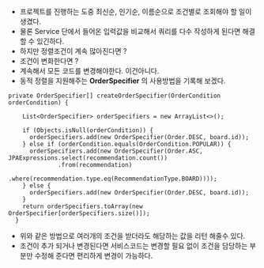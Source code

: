 * 프로젝트를 진행하는 도중 최신순, 인기순, 이름순으로 조건별로 조회해야 할 일이 생겼다.
* 물론 Service 단에서 들어온 입력값을 비교해서 쿼리를 다수 작성하게 된다면 해결할 수 있긴하다.
* 하지만 정렬조건이 계속 많아진다면 ? 
* 조건이 변화한다면 ?
* 계속해서 모든 코드를 변경해야한다. 이건아니다.
* 동적 정렬을 지원해주는 __OrderSpecifier__ 의 사용방법을 기록해 보겠다.


```
private OrderSpecifier[] createOrderSpecifier(OrderCondition orderCondition) {

    List<OrderSpecifier> orderSpecifiers = new ArrayList<>();

    if (Objects.isNull(orderCondition)) {
      orderSpecifiers.add(new OrderSpecifier(Order.DESC, board.id));
    } else if (orderCondition.equals(OrderCondition.POPULAR)) {
      orderSpecifiers.add(new OrderSpecifier(Order.ASC, JPAExpressions.select(recommendation.count())
              .from(recommendation)
              .where(recommendation.type.eq(RecommendationType.BOARD))));
    } else {
      orderSpecifiers.add(new OrderSpecifier(Order.DESC, board.id));
    }
    return orderSpecifiers.toArray(new OrderSpecifier[orderSpecifiers.size()]);
  }

```

* 위와 같은 방법으로 여러개의 조건을 받더라도 해당하는 값을 리턴 해줄수 있다.
* 조건이 추가 되거나 변경된다면 서비스코드는 변경할 필요 없이 조건을 담당하는 부분만 수정해 준다면 편리하게 변경이 가능하다.